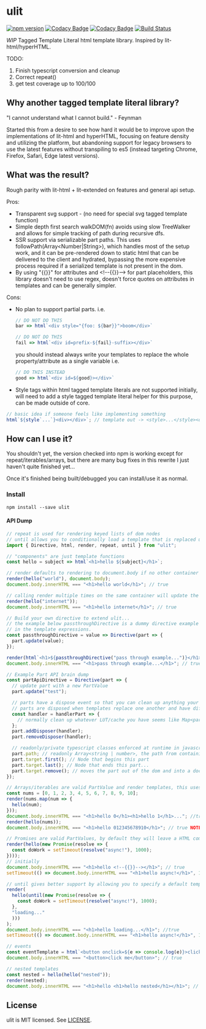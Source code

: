 # ulit
[![npm version](https://badge.fury.io/js/ulit.svg)](https://badge.fury.io/js/ulit)
[![Codacy Badge](https://api.codacy.com/project/badge/Grade/74420ad6de824a64a06235becc1810c2)](https://www.codacy.com/app/andyrjohnson82/ulit?utm_source=github.com&amp;utm_medium=referral&amp;utm_content=andyrj/ulit&amp;utm_campaign=Badge_Grade)
[![Codacy Badge](https://api.codacy.com/project/badge/Coverage/74420ad6de824a64a06235becc1810c2)](https://www.codacy.com/app/andyrjohnson82/ulit?utm_source=github.com&utm_medium=referral&utm_content=andyrj/ulit&utm_campaign=Badge_Coverage)
[![Build Status](https://travis-ci.org/andyrj/ulit.svg?branch=master)](https://travis-ci.org/andyrj/ulit)

*WIP* Tagged Template Literal html template library.  Inspired by lit-html/hyperHTML.

TODO:
1. Finish typescript conversion and cleanup
2. Correct repeat()
3. get test coverage up to 100/100

## Why another tagged template literal library?
"I cannot understand what I cannot build." - Feynman

Started this from a desire to see how hard it would be to improve upon the implementations of lit-html and hyperHTML, focusing on feature density and utilizing the platform, but abandoning support for legacy browsers to use the latest features without transpiling to es5 (instead targeting Chrome, Firefox, Safari, Edge latest versions).

## What was the result?

Rough parity with lit-html + lit-extended on features and general api setup.

Pros:
* Transparent svg support - (no need for special svg tagged template function)
* Simple depth first search walkDOM(fn) avoids using slow TreeWalker and allows for simple tracking of path during recursive dfs.
* SSR support via serializable part paths.  This uses followPath(Array<Number|String>), which handles most of the setup work, and it can be pre-rendered down to static html that can be delivered to the client and hydrated, bypassing the more expensive process required if a serialized template is not present in the dom.
* By using "{{}}" for attributes and \<\!\-\-\{\{\}\}\-\-\> for part placeholders, this library doesn't need to use regex, doesn't force quotes on attributes in templates and can be generally simpler.

Cons:
* No plan to support partial parts. i.e.
  ```js
  // DO NOT DO THIS
  bar => html`<div style="{foo: ${bar}}">boom</div>`
  ```
  ```js
  // DO NOT DO THIS
  fail => html`<div id=prefix-${fail}-suffix></div>`
  ```
  you should instead always write your templates to replace the whole property/attribute as a single variable i.e. 
  ```js
  // DO THIS INSTEAD
  good => html`<div id=${good}></div>`
  ```
* Style tags within html tagged template literals are not supported initially, will need to add a style tagged template literal helper for this purpose, can be made outside of core.
```js
// basic idea if someone feels like implementing something
html`${style`...`}<div></div>`; // template out -> <style>...</style><div></div> 
```

## How can I use it?

You shouldn't yet, the version checked into npm is working except for repeat/iterables/arrays, but there are many bug fixes in this rewrite I just haven't quite finished yet...

Once it's finished being built/debugged you can install/use it as normal.

### Install
```
npm install --save ulit
```

#### API Dump
```js
// repeat is used for rendering keyed lists of dom nodes
// until allows you to conditionally load a template that is replaced upon promise completion (code-splitting, fetch, etc...)
import { Directive, html, render, repeat, until } from "ulit";

// "components" are just template functions
const hello = subject => html`<h1>hello ${subject}</h1>`;

// render defaults to rendering to document.body if no other container is provided
render(hello("world"), document.body);
document.body.innerHTML === "<h1>hello world</h1>"; // true

// calling render multiple times on the same container will update the current template in place if possible or replace it.
render(hello("internet"));
document.body.innerHTML === "<h1>hello internet</h1>"; // true

// Build your own directive to extend ulit...
// the example below passthroughDirective is a dummy directive example that is equivalent to just passing the value to the part
// in the template expressions.
const passthroughDirective = value => Directive(part => {
  part.update(value);
});

render(html`<h1>${passthroughDirective("pass through example...")}</h1>`);
document.body.innerHTML === "<h1>pass through example...</h1>"; // true

// Example Part API brain dump
const partApiDirective = Directive(part => {
  // update part with a new PartValue
  part.update("test");

  // parts have a dispose event so that you can clean up anything your directives create on dispose...
  // parts are disposed when templates replace one another and have differing static parts, or when a part changes from a directive to another valid PartValue
  const handler = handlerPart => {
    // normally clean up whatever LUT/cache you have seems like Map<part, ...> is pretty useful inside directives
  };
  part.addDisposer(handler);
  part.removeDisposer(handler);

  // readonly/private typescript classes enforced at runtime in javascript via es6 proxy...
  part.path; // readonly Array<string | number>, the path from containing templates root to this part
  part.target.first(); // Node that begins this part
  part.target.last(); // Node that ends this part...
  part.target.remove(); // moves the part out of the dom and into a document fragment.
});

// Arrays/iterables are valid PartValue and render templates, this uses repeat() internally
const nums = [0, 1, 2, 3, 4, 5, 6, 7, 8, 9, 10];
render(nums.map(num => {
  hello(num);
}));
document.body.innerHTML === "<h1>hello 0</h1><h1>hello 1</h1>..."; //true
render(hello(nums));
document.body.innerHTML === "<h1>hello 012345678910</h1>"; // true NOTE: each number would be it's own textNode in this case...

// Promises are valid PartValues, by default they will leave a HTML comment node where the part will update to whatever PartValue returned to resolve...
render(hello(new Promise(resolve => {
  const doWork = setTimeout(resolve("async!"), 1000);
})));
// initially
document.body.innerHTML === "<h1>hello <!--{{}}--></h1>"; // true
setTimeout(() => document.body.innerHTML === "<h1>hello async!</h1>", 1001); // true

// until gives better support by allowing you to specify a default template while the promise resolves instead of a comment node
render(
  hello(until(new Promise(resolve => {
    const doWork = setTimeout(resolve("async!"), 1000);
  },
  "loading..."
  )))
);
document.body.innerHTML === "<h1>hello loading...</h1>"; //true
setTimeout(() => document.body.innerHTML === "<h1>hello async!</h1>", 1001); // true

// events
const eventTemplate = html`<button onclick=${e => console.log(e)}>click me</button>`;
document.body.innerHTML === "<button>click me</button>"; // true

// nested templates
const nested = hello(hello("nested"));
render(nested);
document.body.innerHTML === "<h1>hello <h1>hello nested</h1></h1>"; // true

```

## License

ulit is MIT licensed. See [LICENSE](LICENSE.md).
